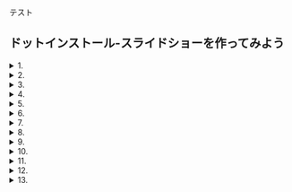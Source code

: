 テスト
## ドットインストール-スライドショーを作ってみよう
<details>
  <summary>1. </summary>
  スライドショーを作ってみよう
  </details>
<details>
  <summary>2. </summary>
  画面のマークアップをしよう
</details>
<details>
  <summary>3. </summary>
  全体のスタイルを整えよう
</details>
<details>
  <summary>4. </summary>
  余計なスタイルをリセットしよう
</details>
<details>
  <summary>5. </summary>
  ナビゲーションのスタイルを整えよう
</details>
<details>
  <summary>6. </summary>
  サムネイルのスタイルを整えよう
</details>
<details>
  <summary>7. </summary>
  JavaScriptでメイン画像を表示しよう
</details>
<details>
  <summary>8. </summary>
  サムネイルを表示しよう
</details>
<details>
  <summary>9. </summary>
  メインの画像を切り替えよう
</details>
<details>
  <summary>10. </summary>
  currentクラスを移動させよう
</details>
<details>
  <summary>11. </summary>
  「次へ」ボタンを動作させよう
</details>
<details>
  <summary>12. </summary>
  「前へ」とPlayボタンを動作させよう
</details>
<details>
  <summary>13. </summary>
   Pauseボタンを動作させよう
</details>
